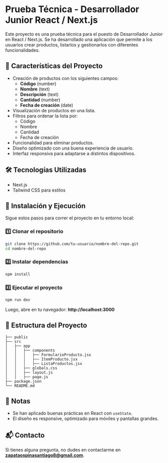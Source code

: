 # Prueba Técnica - Desarrollador Junior React / Next.js

Este proyecto es una prueba técnica para el puesto de Desarrollador Junior en React / Next.js. Se ha desarrollado una aplicación que permite a los usuarios crear productos, listarlos y gestionarlos con diferentes funcionalidades.

## 🚀 Características del Proyecto

- Creación de productos con los siguientes campos:
  - **Código** (number)
  - **Nombre** (text)
  - **Descripción** (text)
  - **Cantidad** (number)
  - **Fecha de creación** (date)
- Visualización de productos en una lista.
- Filtros para ordenar la lista por:
  - Código
  - Nombre
  - Cantidad
  - Fecha de creación
- Funcionalidad para eliminar productos.
- Diseño optimizado con una buena experiencia de usuario.
- Interfaz responsiva para adaptarse a distintos dispositivos.

## 🛠 Tecnologías Utilizadas

- Next.js
- Tailwind CSS para estilos

## 📌 Instalación y Ejecución

Sigue estos pasos para correr el proyecto en tu entorno local:

### 1️⃣ Clonar el repositorio
```bash
git clone https://github.com/tu-usuario/nombre-del-repo.git
cd nombre-del-repo
```

### 2️⃣ Instalar dependencias
```bash
npm install
```

### 3️⃣ Ejecutar el proyecto
```bash
npm run dev
```

Luego, abre en tu navegador: **http://localhost:3000**

## 📂 Estructura del Proyecto

```
├── public
├── src
│   ├── app
│   │   ├── components
│   │   │   ├── FormularioProducto.jsx
│   │   │   ├── ItemProducto.jsx
│   │   │   ├── ListaProductos.jsx
│   │   ├── globals.css
│   │   ├── layout.js
│   │   ├── page.js
├── package.json
└── README.md
```

## 📢 Notas

- Se han aplicado buenas prácticas en React con `useState`.
- El diseño es responsive, optimizado para móviles y pantallas grandes.

## 📬 Contacto

Si tienes alguna pregunta, no dudes en contactarme en **zapataospinasantiago8@gmail.com**.

